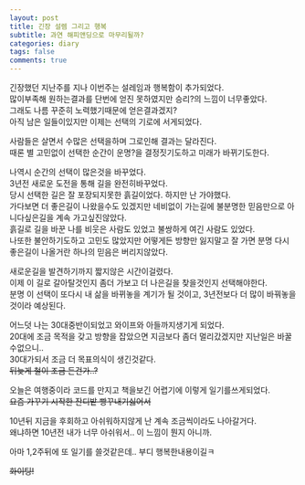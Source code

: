 ```yaml
---
layout: post
title: 긴장 설렘 그리고 행복
subtitle: 과연 해피앤딩으로 마무리될까?
categories: diary
tags: false
comments: true
---
```


긴장했던 지난주를 지나 이번주는 설레임과 행복함이 추가되었다.  
많이부족해 원하는결과를 단번에 얻진 못하였지만 승리?의 느낌이 너무좋았다.  
그래도 나름 꾸준히 노력했기때문에 얻은결과겠지?  
아직 남은 일들이있지만 이제는 선택의 기로에 서게되었다.  

사람들은 살면서 수많은 선택을하며 그로인해 결과는 달라진다.  
때론 별 고민없이 선택한 순간이 운명?을 결정짓기도하고 미래가 바뀌기도한다.  

나역시 순간의 선택이 많은것을 바꾸었다.  
3년전 새로운 도전을 통해 길을 완전히바꾸었다.  
당시 선택한 길은 잘 포장되지못한 흙길이었다. 하지만 난 가야했다.  
가다보면 더 좋은길이 나왔을수도 있겠지만 네비없이 가는길에 불분명한 믿음만으로 아니다싶은길을 계속 가고싶진않았다.  
흙길로 길을 바꾼 나를 비웃은 사람도 있었고 불쌍하게 여긴 사람도 있었다.  
나또한 불안하기도하고 고민도 많았지만 어떻게든 방향만 잃지말고 잘 가면 분명 다시 좋은길이 나올거란 하나의 믿음은 버리지않았다.    

새로운길을 발견하기까지 짧지않은 시간이걸렸다.  
이제 이 길로 갈아탈것인지 좀더 가보고 더 나은길을 찾을것인지 선택해야한다.  
분명 이 선택이 또다시 내 삶을 바뀌놓을 계기가 될 것이고, 3년전보다 더 많이 바꿔놓을것이라 예상된다.  

어느덧 나는 30대중반이되었고 와이프와 아들까지생기게 되었다.  
20대에 조금 목적을 갖고 방향을 잡았으면 지금보다 좀더 멀리갔겠지만 지난일은 바꿀수없으니..  
30대가되서 조금 더 목표의식이 생긴것같다.  
~~뒤늦게 철이 조금 든건가..?~~  

오늘은 여행중이라 코드를 만지고 책을보긴 어렵기에 이렇게 일기를쓰게되었다.  
~~요즘 가꾸기 시작한 잔디밭 빵꾸내기싫어서~~  

10년뒤 지금을 후회하고 아쉬워하지않게 난 계속 조금씩이라도 나아갈거다.  
왜냐하면 10년전 내가 너무 아쉬워서.. 이 느낌이 뭔지 아니까.  

아마 1,2주뒤에 또 일기를 쓸것같은데.. 부디 행복한내용이길ㅋ  

~~화이팅!~~  


